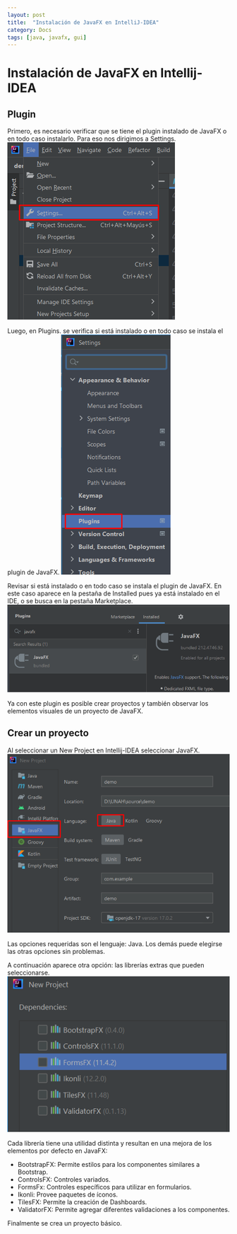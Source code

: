```yaml
---
layout: post
title:  "Instalación de JavaFX en IntelliJ-IDEA"
category: Docs
tags: [java, javafx, gui]
---
```

# Instalación de JavaFX en Intellij-IDEA
## Plugin
Primero, es necesario verificar que se tiene el plugin instalado de JavaFX o en todo caso instalarlo. Para eso nos dirigimos a Settings.
![Fig. 1](/assets/img/settings.png)

Luego, en Plugins. se verifica si está instalado o en todo caso se instala el plugin de JavaFX.
![Fig. 2](/assets/img/plugins.png)

Revisar si está instalado o en todo caso se instala el plugin de JavaFX. En este caso aparece en la pestaña de Installed pues ya está instalado en el IDE, o se busca en la pestaña Marketplace.
![Fig. 3](/assets/img/javafx-plugin.png)

Ya con este plugin es posible crear proyectos y también observar los elementos visuales de un proyecto de JavaFX.

## Crear un proyecto
Al seleccionar un New Project en Intellij-IDEA seleccionar JavaFX.
![Fig. 4](/assets/img/javafx-project.png)

Las opciones requeridas son el lenguaje: Java. Los demás puede elegirse las otras opciones sin problemas.

A continuación aparece otra opción: las librerías extras que pueden seleccionarse.
![Fig. 5](/assets/img/javafx-dependencies.png)

Cada librería tiene una utilidad distinta y resultan en una mejora de los elementos por defecto en JavaFX:

- BootstrapFX: Permite estilos para los componentes similares a Bootstrap.
- ControlsFX: Controles variados.
- FormsFx: Controles específicos para utilizar en formularios.
- Ikonli: Provee paquetes de íconos.
- TilesFX: Permite la creación de Dashboards.
- ValidatorFX: Permite agregar diferentes validaciones a los componentes.

Finalmente se crea un proyecto básico.